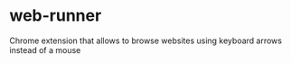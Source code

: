 # web-runner
Chrome extension that allows to browse websites using keyboard arrows instead of a mouse
